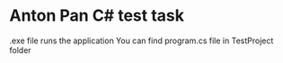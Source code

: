 # Anton Pan C# test task
.exe file runs the application 
You can find program.cs file in TestProject folder
